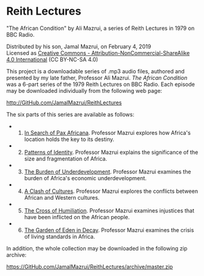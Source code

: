 ﻿# Reith Lectures
"The African Condition" by Ali Mazrui, a series of Reith Lectures in 1979 on BBC Radio.

Distributed by his son, Jamal Mazrui, on February 4, 2019\
Licensed as [Creative Commons - Attribution-NonCommercial-ShareAlike 4.0 International](https://creativecommons.org/licenses/by-nc-sa/4.0/) (CC BY-NC-SA 4.0)

This project is a downloadable series of .mp3 audio files, authored and presented by my late father, Professor Ali Mazrui.  *The African Condition* was a 6-part series of the 1979 Reith Lectures on BBC Radio.  Each episode may be downloaded individually from the following web page:

<http://GitHub.com/JamalMazrui/ReithLectures>

The six parts of this series are available as follows:

- 1. [In Search of Pax Africana](https://github.com/jamalmazrui/ReithLectures/blob/master/The%20African%20Condition%20-%20Episode%201%20-%20In%20Search%20of%20Pax%20Africana.mp3).  Professor Mazrui explores how Africa's location holds the key to its destiny.

- 2. [Patterns of Identity](https://github.com/jamalmazrui/ReithLectures/blob/master/The%20African%20Condition%20-%20Episode%202%20-%20Patterns%20of%20Identity.mp3).  Professor Mazrui explains the significance of the size and fragmentation of Africa.

- 3. [The Burden of Underdevelopment](https://github.com/jamalmazrui/ReithLectures/blob/master/The%20African%20Condition%20-%20Episode%203%20-%20The%20Burden%20of%20Underdevelopment.mp3).  Professor Mazrui examines the burden of Africa's economic underdevelopment.

- 4. [A Clash of Cultures](https://github.com/jamalmazrui/ReithLectures/blob/master/The%20African%20Condition%20-%20Episode%204%20-%20A%20Clash%20of%20Cultures.mp3).  Professor Mazrui explores the conflicts between African and Western cultures.

- 5. [The Cross of Humiliation](https://github.com/jamalmazrui/ReithLectures/blob/master/The%20African%20Condition%20-%20Episode%205%20-%20The%20Cross%20of%20Humiliation.mp3).  Professor Mazrui examines injustices that have been inflicted on the African people.

- 6. [The Garden of Eden in Decay](https://github.com/jamalmazrui/ReithLectures/blob/master/The%20African%20Condition%20-%20Episode%206%20-%20The%20Garden%20of%20Eden%20in%20Decay.mp3).  Professor Mazrui examines the crisis of living standards in Africa.

In addition, the whole collection may be downloaded in the following zip archive:

<https://GitHub.com/JamalMazrui/ReithLectures/archive/master.zip>

